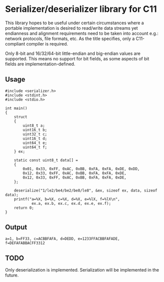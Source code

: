 Serializer/deserializer library for C11
=======================================

This library hopes to be useful under certain circumstances where a portable
implementation is desired to read/write data streams yet endianness and
alignment requirements need to be taken into account e.g.: network protocols,
file formats, etc. As the title specifies, only a C11-compliant compiler is
required.

Only 8-bit and 16/32/64-bit little-endian and big-endian values are supported.
This means no support for bit fields, as some aspects of bit fields are
implementation-defined.

Usage
------

```{c}
#include <serializer.h>
#include <stdint.h>
#include <stdio.h>

int main()
{
    struct
    {
        uint8_t a;
        uint16_t b;
        uint32_t c;
        uint16_t d;
        uint64_t e;
        uint64_t f;
    } ex;

    static const uint8_t data[] =
    {
        0x01, 0x33, 0xFF, 0xAC, 0xBB, 0xFA, 0xFA, 0xDE, 0xDD,
        0x12, 0x33, 0xFF, 0xAC, 0xBB, 0xFA, 0xFA, 0xDE,
        0x12, 0x33, 0xFF, 0xAC, 0xBB, 0xFA, 0xFA, 0xDE,
    };

    deserialize("1/le2/be4/be2/be8/le8", &ex, sizeof ex, data, sizeof data);
    printf("a=%X, b=%X, c=%X, d=%X, e=%lX, f=%lX\n",
            ex.a, ex.b, ex.c, ex.d, ex.e, ex.f);
    return 0;
}
```
Output
------
`a=1, b=FF33, c=ACBBFAFA, d=DEDD, e=1233FFACBBFAFADE, f=DEFAFABBACFF3312`

TODO
----
Only deserialization is implemented. Serialization will be implemented in the future.
